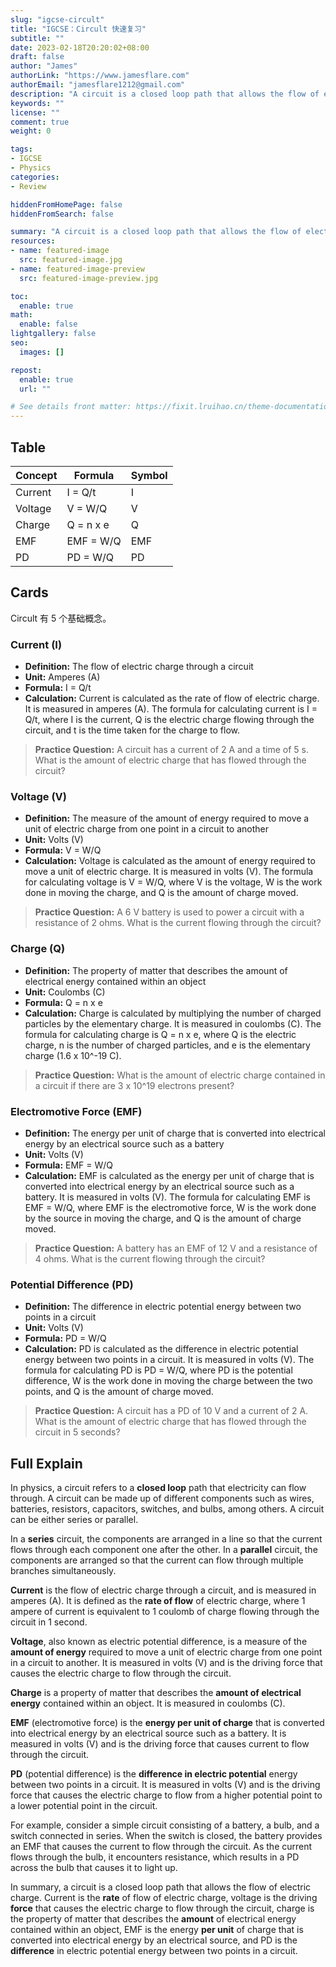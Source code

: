 ```yaml
---
slug: "igcse-circult"
title: "IGCSE：Circult 快速复习"
subtitle: ""
date: 2023-02-18T20:20:02+08:00
draft: false
author: "James"
authorLink: "https://www.jamesflare.com"
authorEmail: "jamesflare1212@gmail.com"
description: "A circuit is a closed loop path that allows the flow of electric charge. Current is the rate of flow of charge, voltage is the driving force, charge is the property of matter that describes electrical energy, EMF is energy per unit of charge, and PD is the difference in electric potential energy between two points in a circuit."
keywords: ""
license: ""
comment: true
weight: 0

tags:
- IGCSE
- Physics
categories:
- Review

hiddenFromHomePage: false
hiddenFromSearch: false

summary: "A circuit is a closed loop path that allows the flow of electric charge. Current is the rate of flow of charge, voltage is the driving force, charge is the property of matter that describes electrical energy, EMF is energy per unit of charge, and PD is the difference in electric potential energy between two points in a circuit."
resources:
- name: featured-image
  src: featured-image.jpg
- name: featured-image-preview
  src: featured-image-preview.jpg

toc:
  enable: true
math:
  enable: false
lightgallery: false
seo:
  images: []

repost:
  enable: true
  url: ""

# See details front matter: https://fixit.lruihao.cn/theme-documentation-content/#front-matter
---
```


<!--more-->

## Table

| Concept | Formula | Symbol |
| --- | --- | --- |
| Current | I = Q/t | I |
| Voltage | V = W/Q | V |
| Charge | Q = n x e | Q |
| EMF | EMF = W/Q | EMF |
| PD | PD = W/Q | PD |

## Cards

Circult 有 5 个基础概念。

### Current (I)
  - **Definition:** The flow of electric charge through a circuit
  - **Unit:** Amperes (A)
  - **Formula:** I = Q/t
  - **Calculation:** Current is calculated as the rate of flow of electric charge. It is measured in amperes (A). The formula for calculating current is I = Q/t, where I is the current, Q is the electric charge flowing through the circuit, and t is the time taken for the charge to flow.

> **Practice Question:** A circuit has a current of 2 A and a time of 5 s. What is the amount of electric charge that has flowed through the circuit?

### Voltage (V)
  - **Definition:** The measure of the amount of energy required to move a unit of electric charge from one point in a circuit to another
  - **Unit:** Volts (V)
  - **Formula:** V = W/Q
  - **Calculation:** Voltage is calculated as the amount of energy required to move a unit of electric charge. It is measured in volts (V). The formula for calculating voltage is V = W/Q, where V is the voltage, W is the work done in moving the charge, and Q is the amount of charge moved.

> **Practice Question:** A 6 V battery is used to power a circuit with a resistance of 2 ohms. What is the current flowing through the circuit?

### Charge (Q)
  - **Definition:** The property of matter that describes the amount of electrical energy contained within an object
  - **Unit:** Coulombs (C)
  - **Formula:** Q = n x e
  - **Calculation:** Charge is calculated by multiplying the number of charged particles by the elementary charge. It is measured in coulombs (C). The formula for calculating charge is Q = n x e, where Q is the electric charge, n is the number of charged particles, and e is the elementary charge (1.6 x 10^-19 C).

> **Practice Question:** What is the amount of electric charge contained in a circuit if there are 3 x 10^19 electrons present?

### Electromotive Force (EMF)
  - **Definition:** The energy per unit of charge that is converted into electrical energy by an electrical source such as a battery
  - **Unit:** Volts (V)
  - **Formula:** EMF = W/Q
  - **Calculation:** EMF is calculated as the energy per unit of charge that is converted into electrical energy by an electrical source such as a battery. It is measured in volts (V). The formula for calculating EMF is EMF = W/Q, where EMF is the electromotive force, W is the work done by the source in moving the charge, and Q is the amount of charge moved.

> **Practice Question:** A battery has an EMF of 12 V and a resistance of 4 ohms. What is the current flowing through the circuit?

### Potential Difference (PD)
  - **Definition:** The difference in electric potential energy between two points in a circuit
  - **Unit:** Volts (V)
  - **Formula:** PD = W/Q
  - **Calculation:** PD is calculated as the difference in electric potential energy between two points in a circuit. It is measured in volts (V). The formula for calculating PD is PD = W/Q, where PD is the potential difference, W is the work done in moving the charge between the two points, and Q is the amount of charge moved.

> **Practice Question:** A circuit has a PD of 10 V and a current of 2 A. What is the amount of electric charge that has flowed through the circuit in 5 seconds?

## Full Explain

In physics, a circuit refers to a **closed loop** path that electricity can flow through. A circuit can be made up of different components such as wires, batteries, resistors, capacitors, switches, and bulbs, among others. A circuit can be either series or parallel.

In a **series** circuit, the components are arranged in a line so that the current flows through each component one after the other. In a **parallel** circuit, the components are arranged so that the current can flow through multiple branches simultaneously.

**Current** is the flow of electric charge through a circuit, and is measured in amperes (A). It is defined as the **rate of flow** of electric charge, where 1 ampere of current is equivalent to 1 coulomb of charge flowing through the circuit in 1 second.

**Voltage**, also known as electric potential difference, is a measure of the **amount of energy** required to move a unit of electric charge from one point in a circuit to another. It is measured in volts (V) and is the driving force that causes the electric charge to flow through the circuit.

**Charge** is a property of matter that describes the **amount of electrical energy** contained within an object. It is measured in coulombs (C).

**EMF** (electromotive force) is the **energy per unit of charge** that is converted into electrical energy by an electrical source such as a battery. It is measured in volts (V) and is the driving force that causes current to flow through the circuit.

**PD** (potential difference) is the **difference in electric potential** energy between two points in a circuit. It is measured in volts (V) and is the driving force that causes the electric charge to flow from a higher potential point to a lower potential point in the circuit.

For example, consider a simple circuit consisting of a battery, a bulb, and a switch connected in series. When the switch is closed, the battery provides an EMF that causes the current to flow through the circuit. As the current flows through the bulb, it encounters resistance, which results in a PD across the bulb that causes it to light up.

In summary, a circuit is a closed loop path that allows the flow of electric charge. Current is the **rate** of flow of electric charge, voltage is the driving **force** that causes the electric charge to flow through the circuit, charge is the property of matter that describes the **amount** of electrical energy contained within an object, EMF is the energy **per unit** of charge that is converted into electrical energy by an electrical source, and PD is the **difference** in electric potential energy between two points in a circuit.